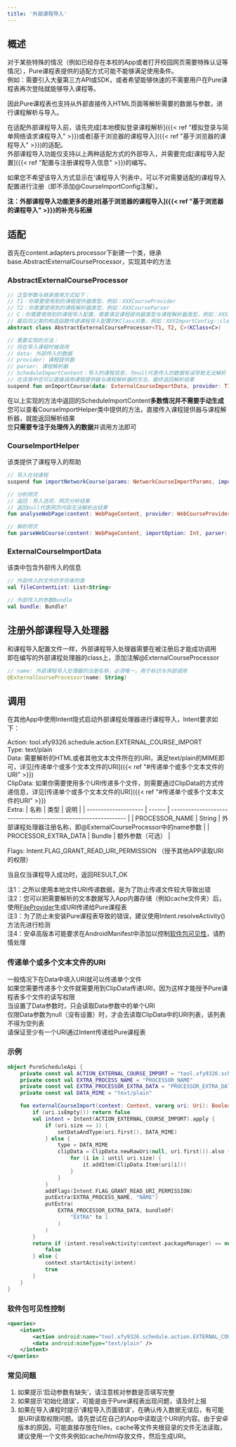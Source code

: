 ```yaml
---
title: '外部课程导入'
---
```


## 概述

对于某些特殊的情况（例如已经存在本校的App或者打开校园网页需要特殊认证等情况），Pure课程表提供的适配方式可能不能够满足使用条件。  
例如：需要引入大量第三方API或SDK，或者希望能够快速的不需要用户在Pure课程表再次登陆就能够导入课程等。

因此Pure课程表也支持从外部直接传入HTML页面等解析需要的数据与参数，进行课程解析与导入。  

在适配外部课程导入前，请先完成[本地模拟登录课程解析]({{< ref "模拟登录与简单网络请求课程导入" >}})或者[基于浏览器的课程导入]({{< ref "基于浏览器的课程导入" >}})的适配。  
外部课程导入功能仅支持以上两种适配方式的外部导入，并需要完成[课程导入配置]({{< ref "配置与注册课程导入信息" >}})的编写。  
  
如果您不希望该导入方式显示在‘课程导入’列表中，可以不对需要适配的课程导入配置进行注册（即不添加@CourseImportConfig注解）。  
  
**注：外部课程导入功能更多的是对[基于浏览器的课程导入]({{< ref "基于浏览器的课程导入" >}})的补充与拓展**  

## 适配

首先在content.adapters.processor下新建一个类，继承base.AbstractExternalCourseProcessor，实现其中的方法

### AbstractExternalCourseProcessor

``` kotlin
// 泛型参数与继承使用方式如下：  
// T1：你需要使用到的课程提供器类型，例如：XXXCourseProvider
// T2：你需要使用到的课程解析器类型，例如：XXXCourseParser
// C：你需要使用到的课程导入配置，需要满足课程提供器类型与课程解析器类型，例如：XXXImportConfig
// 最后向父类的构造函数传递课程导入配置的KClass对象，例如：XXXImportConfig::class
abstract class AbstractExternalCourseProcessor<T1, T2, C>(KClass<C>)

// 需要实现的方法：
// 将在导入课程时被调用
// data: 外部传入的数据
// provider: 课程提供器
// parser: 课程解析器
// ScheduleImportContent：导入的课程信息，为null代表传入的数据有误导致无法解析
// 在该类中您可以直接调用课程提供器与课程解析器的方法，最终返回解析结果
suspend fun onImportCourse(data: ExternalCourseImportData, provider: T1, parser: T2): ScheduleImportContent?
```

在以上实现的方法中返回的ScheduleImportContent**多数情况并不需要手动生成**  
您可以查看CourseImportHelper类中提供的方法，直接传入课程提供器与课程解析器，就能返回解析结果  
您**只需要专注于处理传入的数据**并调用方法即可

### CourseImportHelper

该类提供了课程导入的帮助

``` kotlin
// 导入在线课程
suspend fun importNetworkCourse(params: NetworkCourseImportParams, importOption: Int, provider: NetworkCourseProvider<*>, parser: NetworkCourseParser<*>): ScheduleImportContent

// 分析网页
// 返回：导入选项，网页分析结果
// 返回null代表网页内容无法解析出结果
fun analyseWebPage(content: WebPageContent, provider: WebCourseProvider<*>): Pair<Int, WebPageContent>?

// 解析网页
fun parseWebCourse(content: WebPageContent, importOption: Int, parser: WebCourseParser<*>): ScheduleImportContent
```

### ExternalCourseImportData

该类中包含外部传入的信息

``` kotlin
// 外部传入的文件的字符串列表
val fileContentList: List<String>

// 外部传入的参数Bundle
val bundle: Bundle?
```

## 注册外部课程导入处理器

和课程导入配置文件一样，外部课程导入处理器需要在被注册后才能成功调用  
即在编写的外部课程处理器的class上，添加注解@ExternalCourseProcessor

``` kotlin
// name: 外部课程导入处理器的注册名称，必须唯一，用于标识与外部调用
@ExternalCourseProcessor(name: String)
```

## 调用

在其他App中使用Intent隐式启动外部课程处理器进行课程导入，Intent要求如下：  

Action: tool.xfy9326.schedule.action.EXTERNAL_COURSE_IMPORT  
Type: text/plain  
Data: 需要解析的HTML或者其他文本文件所在的URI，满足text/plain的MIME即可，详见[传递单个或多个文本文件的URI]({{< ref "#传递单个或多个文本文件的URI" >}})  
ClipData: 如果你需要使用多个URI传递多个文件，则需要通过ClipData的方式传递信息，详见[传递单个或多个文本文件的URI]({{< ref "#传递单个或多个文本文件的URI" >}})  
Extra:
| 名称                 | 类型   | 说明                                                           |
| -------------------- | ------ | -------------------------------------------------------------- |
| PROCESSOR_NAME       | String | 外部课程处理器注册名称，即@ExternalCourseProcessor中的name参数 |
| PROCESSOR_EXTRA_DATA | Bundle | 额外参数（可选）                                               |

Flags: Intent.FLAG_GRANT_READ_URI_PERMISSION  （授予其他APP读取URI的权限）  

当且仅当课程导入成功时，返回RESULT_OK  

注1：之所以使用本地文件URI传递数据，是为了防止传递文件较大导致出错  
注2：您可以把需要解析的文本数据写入App内置存储（例如cache文件夹）后，使用[FileProvider](https://developer.android.com/training/secure-file-sharing/setup-sharing)生成URI传递给Pure课程表  
注3：为了防止未安装Pure课程表导致的错误，建议使用Intent.resolveActivity()方法先进行检测  
注4：安卓高版本可能要求在AndroidManifest中添加<queries>以控制[软件包可见性](https://developer.android.com/training/basics/intents/package-visibility)，请酌情处理

### 传递单个或多个文本文件的URI

一般情况下在Data中填入URI就可以传递单个文件  
如果您需要传递多个文件就需要用到ClipData传递URI，因为这样才能授予Pure课程表多个文件的读写权限  
当设置了Data参数时，只会读取Data参数中的单个URI  
仅限Data参数为null（没有设置）时，才会去读取ClipData中的URI列表，该列表不得为空列表  
请保证至少有一个URI通过Intent传递给Pure课程表  

### 示例

``` kotlin
object PureScheduleApi {
    private const val ACTION_EXTERNAL_COURSE_IMPORT = "tool.xfy9326.schedule.action.EXTERNAL_COURSE_IMPORT"
    private const val EXTRA_PROCESS_NAME = "PROCESSOR_NAME"
    private const val EXTRA_PROCESSOR_EXTRA_DATA = "PROCESSOR_EXTRA_DATA"
    private const val DATA_MIME = "text/plain"

    fun externalCourseImport(context: Context, vararg uri: Uri): Boolean {
        if (uri.isEmpty()) return false
        val intent = Intent(ACTION_EXTERNAL_COURSE_IMPORT).apply {
            if (uri.size == 1) {
                setDataAndType(uri.first(), DATA_MIME)
            } else {
                type = DATA_MIME
                clipData = ClipData.newRawUri(null, uri.first()).also {
                    for (i in 1 until uri.size) {
                        it.addItem(ClipData.Item(uri[i]))
                    }
                }
            }
            addFlags(Intent.FLAG_GRANT_READ_URI_PERMISSION)
            putExtra(EXTRA_PROCESS_NAME, "NAME")
            putExtra(
                EXTRA_PROCESSOR_EXTRA_DATA, bundleOf(
                    "EXTRA" to 1
                )
            )
        }
        return if (intent.resolveActivity(context.packageManager) == null) {
            false
        } else {
            context.startActivity(intent)
            true
        }
    }
}
```

### 软件包可见性控制

``` xml
<queries>
    <intent>
        <action android:name="tool.xfy9326.schedule.action.EXTERNAL_COURSE_IMPORT" />
        <data android:mimeType="text/plain" />
    </intent>
</queries>
```

### 常见问题

1. 如果提示‘启动参数有缺失’，请注意核对参数是否填写完整
2. 如果提示‘初始化错误’，可能是由于Pure课程表出现问题，请及时上报
3. 如果在导入课程时提示‘课程导入页面错误’，在确认传入数据无误后，有可能是URI读取权限问题。请先尝试在自己的App中读取这个URI的内容。由于安卓版本的原因，可能直接存放在files，cache等文件夹根目录的文件无法读取，建议使用一个文件夹例如cache/html存放文件，然后生成URI。
